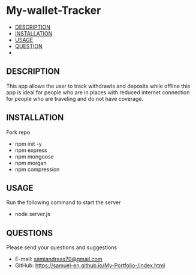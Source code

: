 # My-wallet-Tracker
* [DESCRIPTION](#)
* [INSTALLATION](#)
* [USAGE](#)
* [QUESTION](#)
* 

## DESCRIPTION

This app allows the user to track withdrawls and deposits while offline 
this app is ideal for people who are in places with reduced internet connection
for people who are traveling and do not have coverage.

## INSTALLATION 

Fork repo 

* npm init -y 
* npm express 
* npm mongoose 
* npm morgan 
* npm compression 

## USAGE 

Run the following command to start the server

* node server.js

## QUESTIONS 

Please send your questions and suggestions 

* E-mail: samiandreas70@gmail.com 
* GitHub: https://samuel-en.github.io/My-Portfolio-/index.html

